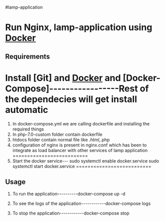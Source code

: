 #lamp-application

Run Nginx, lamp-application using [Docker]
==========================
## Requirements
Install [Git] and [Docker] and [Docker-Compose]-----------------Rest of the dependecies will get install automatic
==========================
[Docker]:                      https://www.docker.io/
[Compose]:                     http://docs.docker.com/compose/install/

1. In docker-compose.yml we are calling dockerfile and installing the required things
2. In php-7.0-custom folder contain dockerfile
3. htdocs folder contain normal file like *.html,*.php
4. configuration of nginx is present in nginx.conf which has been to integrate as load balancer with other services of lamp application
==========================
1. Start the docker service---
sudo systemctl enable  docker.service
sudo systemctl start  docker.service
==========================
## Usage

1. To run the application----------docker-compose up -d

2. To see the logs of the application------------docker-compose logs

3. To stop the application------------docker-compose stop

